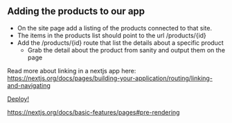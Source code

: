 ## Adding the products to our app

* On the site page add a listing of the products connected to that site. 
* The items in the products list should point to the url /products/{id}
* Add the /products/{id} route that list the details about a specific product
  * Grab the detail about the product from sanity and output them on the page

Read more about linking in a nextjs app here: https://nextjs.org/docs/pages/building-your-application/routing/linking-and-navigating

[Deploy!](deploy.md)


https://nextjs.org/docs/basic-features/pages#pre-rendering
